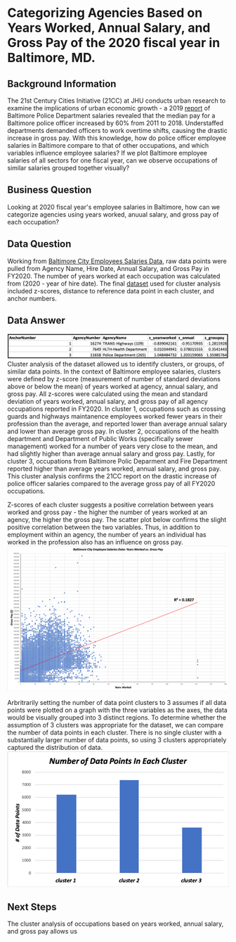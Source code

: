 # Categorizing Agencies Based on Years Worked, Annual Salary, and Gross Pay of the 2020 fiscal year in Baltimore, MD. 
## Background Information 
The 21st Century Cities Initiative (21CC) at JHU conducts urban research to examine the implications of urban economic growth - a 2019 [report](https://21cc.jhu.edu/research/police-overtime-and-baltimore-citys-budget/) of Baltimore Police Department salaries revealed that the median pay for a Baltimore police officer increased by 60% from 2011 to 2018. Understaffed departments demanded officers to work overtime shifts, causing the drastic increase in gross pay. With this knowledge, how do police officer employee salaries in Baltimore compare to that of other occupations, and which variables influence employee salaries? If we plot Baltimore employee salaries of all sectors for one fiscal year, can we observe occupations of similar salaries grouped together visually?
## Business Question 
Looking at 2020 fiscal year's employee salaries in Baltimore, how can we categorize agencies using years worked, anuual salary, and gross pay of each occupation?
## Data Question 
Working from [Baltimore City Employees Salaries Data](https://data.baltimorecity.gov/City-Government/Baltimore-City-Employees-Salaries/w28m-utix), raw data points were pulled from Agency Name, Hire Date, Annual Salary, and Gross Pay in FY2020. The number of years worked at each occupation was calculated from (2020 - year of hire date). The final [dataset](cluster_analysis.xlsx) used for cluster analysis included z-scores, distance to reference data point in each cluster, and anchor numbers.
## Data Answer 
![Alt text](cluster-results.png)
Cluster analysis of the dataset allowed us to identify clusters, or groups, of similar data points. In the context of Baltimore employee salaries, clusters were defined by z-score (measurement of number of standard deviations above or below the mean) of years worked at agency, annual salary, and gross pay. All z-scores were calculated using the mean and standard deviation of years worked, annual salary, and gross pay of all agency occupations reported in FY2020. In cluster 1, occupations such as crossing guards and highways maintanence employees worked fewer years in their profession than the average, and reported lower than average annual salary and lower than average gross pay. In cluster 2, occupations of the health department and Department of Public Works (specifically sewer management) worked for a number of years very close to the mean, and had slightly higher than average annual salary and gross pay. Lastly, for cluster 3, occupations from Baltimore Polic Deparment and Fire Department reported higher than average years worked, annual salary, and gross pay. This cluster analysis confirms the 21CC report on the drastic increase of police officer salaries compared to the average gross pay of all FY2020 occupations.  

Z-scores of each cluster suggests a positive correlation between years worked and gross pay - the higher the number of years worked at an agency, the higher the gross pay. The scatter plot below confirms the slight positive correlation between the two variables. Thus, in addition to employment within an agency, the number of years an individual has worked in the profession also has an influence on gross pay.  
![Alt text](scatter-plot1.png) 

Arbritrarily setting the number of data point clusters to 3 assumes if all data points were plotted on a graph with the three variables as the axes, the data would be visually grouped into 3 distinct regions. To determine whether the assumption of 3 clusters was appropriate for the dataset, we can compare the number of data points in each cluster. There is no single cluster with a substantially larger number of data points, so using 3 clusters appropriately captured the distribution of data.
![Alt text](data-points-by-cluster1.png)

## Next Steps
The cluster analysis of occupations based on years worked, annual salary, and gross pay allows us

